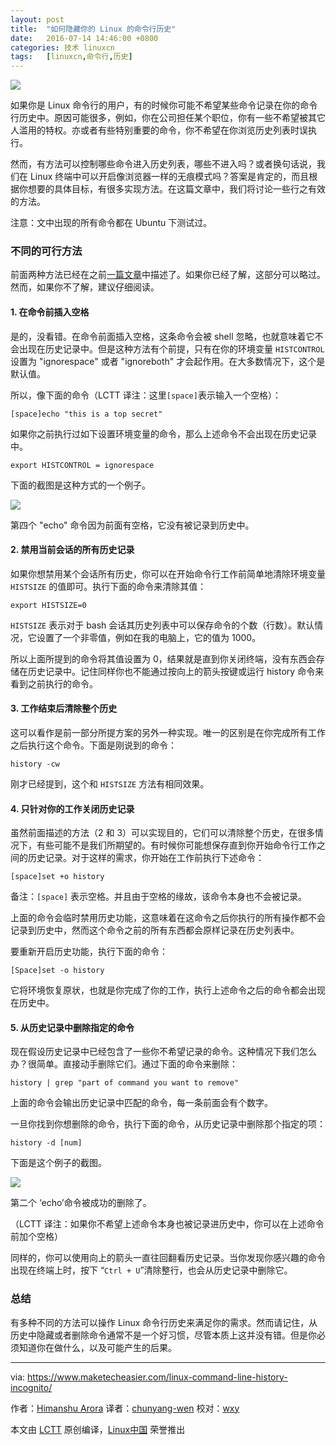 ```yaml
---
layout: post
title:	"如何隐藏你的 Linux 的命令行历史"
date:	2016-07-14 14:46:00 +0800 
categories:	技术 linuxcn 
tags:	[linuxcn,命令行,历史]
---
```



![](/Asserts/Images//attachment/album/201607/14/144754m886a2m4a917oj11.jpg)


如果你是 Linux 命令行的用户，有的时候你可能不希望某些命令记录在你的命令行历史中。原因可能很多，例如，你在公司担任某个职位，你有一些不希望被其它人滥用的特权。亦或者有些特别重要的命令，你不希望在你浏览历史列表时误执行。


然而，有方法可以控制哪些命令进入历史列表，哪些不进入吗？或者换句话说，我们在 Linux 终端中可以开启像浏览器一样的无痕模式吗？答案是肯定的，而且根据你想要的具体目标，有很多实现方法。在这篇文章中，我们将讨论一些行之有效的方法。


注意：文中出现的所有命令都在 Ubuntu 下测试过。


### 不同的可行方法


前面两种方法已经在之前[一篇文章](https://www.maketecheasier.com/command-line-history-linux/)中描述了。如果你已经了解，这部分可以略过。然而，如果你不了解，建议仔细阅读。


#### 1. 在命令前插入空格


是的，没看错。在命令前面插入空格，这条命令会被 shell 忽略，也就意味着它不会出现在历史记录中。但是这种方法有个前提，只有在你的环境变量 `HISTCONTROL` 设置为 "ignorespace" 或者 "ignoreboth" 才会起作用。在大多数情况下，这个是默认值。


所以，像下面的命令（LCTT 译注：这里`[space]`表示输入一个空格）：



```
[space]echo "this is a top secret"

```

如果你之前执行过如下设置环境变量的命令，那么上述命令不会出现在历史记录中。



```
export HISTCONTROL = ignorespace

```

下面的截图是这种方式的一个例子。


![](/Asserts/Images//attachment/album/201607/14/144812tvz1umbi05btz01b.png)


第四个 "echo" 命令因为前面有空格，它没有被记录到历史中。


#### 2. 禁用当前会话的所有历史记录


如果你想禁用某个会话所有历史，你可以在开始命令行工作前简单地清除环境变量 `HISTSIZE` 的值即可。执行下面的命令来清除其值：



```
export HISTSIZE=0

```

`HISTSIZE` 表示对于 bash 会话其历史列表中可以保存命令的个数（行数）。默认情况，它设置了一个非零值，例如在我的电脑上，它的值为 1000。


所以上面所提到的命令将其值设置为 0，结果就是直到你关闭终端，没有东西会存储在历史记录中。记住同样你也不能通过按向上的箭头按键或运行 history 命令来看到之前执行的命令。


#### 3. 工作结束后清除整个历史


这可以看作是前一部分所提方案的另外一种实现。唯一的区别是在你完成所有工作之后执行这个命令。下面是刚说到的命令：



```
history -cw

```

刚才已经提到，这个和 `HISTSIZE` 方法有相同效果。


#### 4. 只针对你的工作关闭历史记录


虽然前面描述的方法（2 和 3）可以实现目的，它们可以清除整个历史，在很多情况下，有些可能不是我们所期望的。有时候你可能想保存直到你开始命令行工作之间的历史记录。对于这样的需求，你开始在工作前执行下述命令：



```
[space]set +o history

```

备注：`[space]` 表示空格。并且由于空格的缘故，该命令本身也不会被记录。


上面的命令会临时禁用历史功能，这意味着在这命令之后你执行的所有操作都不会记录到历史中，然而这个命令之前的所有东西都会原样记录在历史列表中。


要重新开启历史功能，执行下面的命令：



```
[Space]set -o history

```

它将环境恢复原状，也就是你完成了你的工作，执行上述命令之后的命令都会出现在历史中。


#### 5. 从历史记录中删除指定的命令


现在假设历史记录中已经包含了一些你不希望记录的命令。这种情况下我们怎么办？很简单。直接动手删除它们。通过下面的命令来删除：



```
history | grep "part of command you want to remove"

```

上面的命令会输出历史记录中匹配的命令，每一条前面会有个数字。


一旦你找到你想删除的命令，执行下面的命令，从历史记录中删除那个指定的项：



```
history -d [num]

```

下面是这个例子的截图。


![](/Asserts/Images//attachment/album/201607/14/144827q5bqgfyrh8p8h81r.png)


第二个 ‘echo’命令被成功的删除了。


（LCTT 译注：如果你不希望上述命令本身也被记录进历史中，你可以在上述命令前加个空格）


同样的，你可以使用向上的箭头一直往回翻看历史记录。当你发现你感兴趣的命令出现在终端上时，按下 “`Ctrl + U`”清除整行，也会从历史记录中删除它。


### 总结


有多种不同的方法可以操作 Linux 命令行历史来满足你的需求。然而请记住，从历史中隐藏或者删除命令通常不是一个好习惯，尽管本质上这并没有错。但是你必须知道你在做什么，以及可能产生的后果。




---


via: <https://www.maketecheasier.com/linux-command-line-history-incognito/>


作者：[Himanshu Arora](https://www.maketecheasier.com/author/himanshu/) 译者：[chunyang-wen](https://github.com/chunyang-wen) 校对：[wxy](https://github.com/wxy)


本文由 [LCTT](https://github.com/LCTT/TranslateProject) 原创编译，[Linux中国](https://linux.cn/) 荣誉推出
